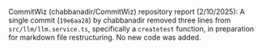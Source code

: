 CommitWiz (chabbanadir/CommitWiz) repository report (2/10/2025):  A single commit (`19e6aa28`) by chabbanadir removed three lines from `src/llm/llm.service.ts`, specifically a `createtest` function,  in preparation for markdown file restructuring.  No new code was added.
